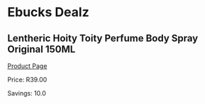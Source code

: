 
# Ebucks Dealz
## Lentheric Hoity Toity Perfume Body Spray Original 150ML
[Product Page](https://www.ebucks.com/web/shop/productSelected.do?prodId=890509268&catId=1158500262)

Price: R39.00

Savings: 10.0


	